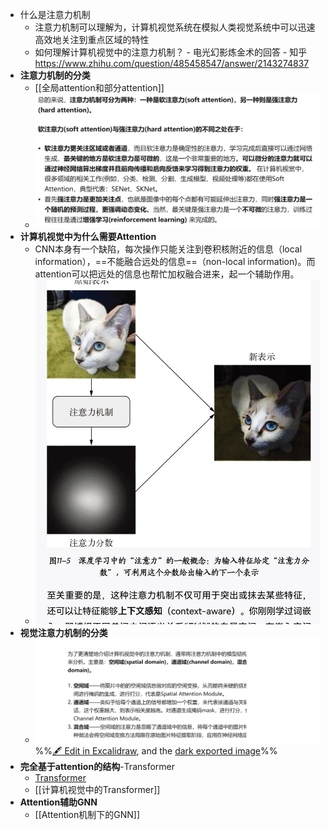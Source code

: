 - 什么是注意力机制
	- 注意力机制可以理解为，计算机视觉系统在模拟人类视觉系统中可以迅速高效地关注到重点区域的特性
	- 如何理解计算机视觉中的注意力机制？ - 电光幻影炼金术的回答 - 知乎 https://www.zhihu.com/question/485458547/answer/2143274837
- **注意力机制的分类**
	- [[全局attention和部分attention]]
	- ![](attachments/Pasted%20image%2020230105162709.png)
- **计算机视觉中为什么需要Attention**
	- CNN本身有一个缺陷，每次操作只能关注到卷积核附近的信息（local information），==不能融合远处的信息==（non-local information)。而attention可以把远处的信息也帮忙加权融合进来，起一个辅助作用。
	- ![](attachments/capture-2023-01-05-16-03-32.jpg)
- **视觉注意力机制的分类**
	- ![](attachments/%E6%B3%A8%E6%84%8F%E5%8A%9B%E6%9C%BA%E5%88%B6%202023-01-05%2016.33.38.excalidraw.svg)
%%[🖋 Edit in Excalidraw](attachments/%E6%B3%A8%E6%84%8F%E5%8A%9B%E6%9C%BA%E5%88%B6%202023-01-05%2016.33.38.excalidraw.md), and the [dark exported image](attachments/%E6%B3%A8%E6%84%8F%E5%8A%9B%E6%9C%BA%E5%88%B6%202023-01-05%2016.33.38.excalidraw.dark.svg)%%
- **完全基于attention的结构**-Transformer
	- [Transformer](Transformer.md)
	- [[计算机视觉中的Transformer]]
- **Attention辅助GNN**
	- [[Attention机制下的GNN]]

